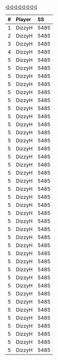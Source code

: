 [◁◁◁◁◁◁◁◁](./index.html)

|#|Player|SS|
|:-|:-|:-|
|1|DizzyH|5485|
|2|DizzyH|5485|
|3|DizzyH|5485|
|4|DizzyH|5485|
|5|DizzyH|5485|
|5|DizzyH|5485|
|5|DizzyH|5485|
|5|DizzyH|5485|
|5|DizzyH|5485|
|5|DizzyH|5485|
|5|DizzyH|5485|
|5|DizzyH|5485|
|5|DizzyH|5485|
|5|DizzyH|5485|
|5|DizzyH|5485|
|5|DizzyH|5485|
|5|DizzyH|5485|
|5|DizzyH|5485|
|5|DizzyH|5485|
|5|DizzyH|5485|
|5|DizzyH|5485|
|5|DizzyH|5485|
|5|DizzyH|5485|
|5|DizzyH|5485|
|5|DizzyH|5485|
|5|DizzyH|5485|
|5|DizzyH|5485|
|5|DizzyH|5485|
|5|DizzyH|5485|
|5|DizzyH|5485|
|5|DizzyH|5485|
|5|DizzyH|5485|
|5|DizzyH|5485|
|5|DizzyH|5485|
|5|DizzyH|5485|
|5|DizzyH|5485|
|5|DizzyH|5485|
|5|DizzyH|5485|
|5|DizzyH|5485|
|5|DizzyH|5485|
|5|DizzyH|5485|
